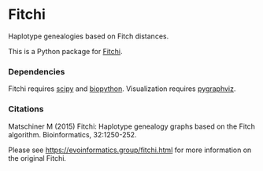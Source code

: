 # Fitchi

Haplotype genealogies based on Fitch distances.

This is a Python package for [Fitchi](https://github.com/mmatschiner/Fitchi).

### Dependencies

Fitchi requires [scipy](https://pypi.org/project/scipy/) and [biopython](https://pypi.org/project/biopython/).
Visualization requires [pygraphviz](https://pygraphviz.github.io/documentation/stable/install.html).

### Citations

Matschiner M (2015) Fitchi: Haplotype genealogy graphs based on the Fitch algorithm. Bioinformatics, 32:1250-252.

Please see https://evoinformatics.group/fitchi.html for more information on the original Fitchi.
